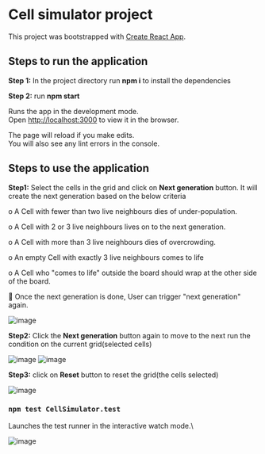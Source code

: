 # Cell simulator project

This project was bootstrapped with [Create React App](https://github.com/facebook/create-react-app).

## Steps to run the application

**Step 1:** In the project directory run **npm i** to install the dependencies

**Step 2:**  run **npm start**

Runs the app in the development mode.\
Open [http://localhost:3000](http://localhost:3000) to view it in the browser.

The page will reload if you make edits.\
You will also see any lint errors in the console.

## Steps to use the application
**Step1:** Select the cells in the grid and click on **Next generation** button. It will create the next generation based on the below criteria

o A Cell with fewer than two live neighbours dies of under-population.

o A Cell with 2 or 3 live neighbours lives on to the next generation.

o A Cell with more than 3 live neighbours dies of overcrowding.

o An empty Cell with exactly 3 live neighbours comes to life

o A Cell who &quot;comes to life&quot; outside the board should wrap at the other side of the
board.


 Once the next generation is done, User can trigger &quot;next generation&quot; again.


![image](https://user-images.githubusercontent.com/11869506/131241396-db0f952b-bd59-4395-95d9-1380b6263ce2.png)



**Step2:** Click the **Next generation** button again to move to the next run the condition on the current grid(selected cells)

![image](https://user-images.githubusercontent.com/11869506/131241411-e91b68f7-0adf-4037-a724-591ba8464115.png)
![image](https://user-images.githubusercontent.com/11869506/131241418-b8b65066-10fe-43ca-873a-786421794a83.png)



**Step3:** click on **Reset** button to reset the grid(the cells selected)

![image](https://user-images.githubusercontent.com/11869506/131241431-d6ca91ea-f2c6-4f21-8788-1de1d56dc7e3.png)


### `npm test CellSimulator.test`

Launches the test runner in the interactive watch mode.\

![image](https://user-images.githubusercontent.com/11869506/131241472-0e304af8-1fe8-4f0e-bef6-41c0ecbf97ec.png)



